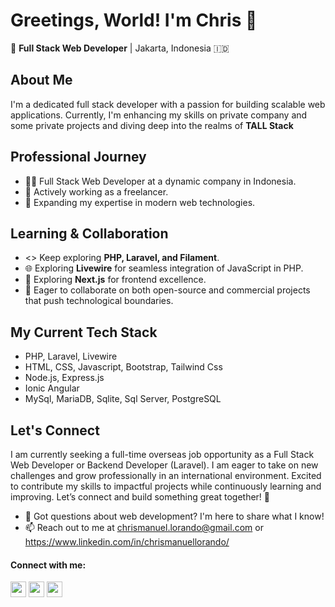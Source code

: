 # Greetings, World! I'm Chris 🌟

📍 **Full Stack Web Developer** | Jakarta, Indonesia 🇮🇩

## About Me
I'm a dedicated full stack developer with a passion for building scalable web applications. Currently, I'm enhancing my skills on private company and some private projects and diving deep into the realms of **TALL Stack**

## Professional Journey
- 👨‍💻 Full Stack Web Developer at a dynamic company in Indonesia.
- 🚀 Actively working as a freelancer.
- 📘 Expanding my expertise in modern web technologies.

## Learning & Collaboration
- <> Keep exploring **PHP, Laravel, and Filament**.
- 🌐 Exploring **Livewire** for seamless integration of JavaScript in PHP.
- 📝 Exploring **Next.js** for frontend excellence.
- 🔭 Eager to collaborate on both open-source and commercial projects that push technological boundaries.

## My Current Tech Stack
- PHP, Laravel, Livewire
- HTML, CSS, Javascript, Bootstrap, Tailwind Css
- Node.js, Express.js
- Ionic Angular
- MySql, MariaDB, Sqlite, Sql Server, PostgreSQL

## Let's Connect
I am currently seeking a full-time overseas job opportunity as a Full Stack Web Developer or Backend Developer (Laravel). 
I am eager to take on new challenges and grow professionally in an international environment.
Excited to contribute my skills to impactful projects while continuously learning and improving. Let’s connect and build something great together! 🚀
- 💬 Got questions about web development? I'm here to share what I know!
- 📫 Reach out to me at chrismanuel.lorando@gmail.com or https://www.linkedin.com/in/chrismanuellorando/


<h4 align="left">Connect with me:</h4>
<p align="left">
  <a href="https://www.linkedin.com/in/chrismanuellorando/" target="_blank"><img style="width:25px;height:25px" src="https://skillicons.dev/icons?i=linkedin" /></a>
  <a href="https://www.instagram.com/chris.lorando/" target="_blank"><img style="width:25px;height:25px" src="https://skillicons.dev/icons?i=instagram" /></a>
  <a href="https://github.com/chrislorando"><img style="width:25px;height:25px"src="https://skillicons.dev/icons?i=github" /></a>

</p>

